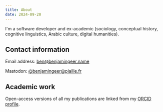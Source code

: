 ```yaml
---
title: About
date: 2024-09-20
---
```


I'm a software developer and ex-academic (sociology, conceptual history, cognitive linguistics, Arabic culture, digital humanities).

## Contact information

Email address: [ben@benjamingeer.name](mailto:ben@benjamingeer.name)

Mastodon: [@benjamingeer@piaille.fr](https://piaille.fr/@benjamingeer)

## Academic work

Open-access versions of all my publications are linked from my [ORCID profile](https://orcid.org/0000-0002-2449-8558).
